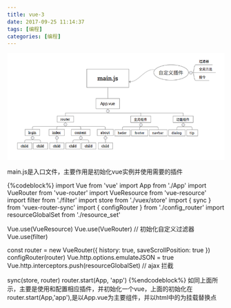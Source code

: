 ```yaml
---
title: vue-3
date: 2017-09-25 11:14:37
tags: [编程]
categories: [编程]
---
```

![](../img/fileStruct.png)

main.js是入口文件，主要作用是初始化vue实例并使用需要的插件

{%codeblock%}
import Vue from 'vue'
import App from './App'
import VueRouter from 'vue-router'
import VueResource from 'vue-resource'
import filter from './filter'
import store from './vuex/store'
import { sync } from 'vuex-router-sync'
import { configRouter } from './config_router'
import resourceGlobalSet from './resource_set'
 
Vue.use(VueResource)
Vue.use(VueRouter)
// 初始化自定义过滤器
Vue.use(filter)
 
const router = new VueRouter({
history: true,
saveScrollPosition: true
})
configRouter(router)
Vue.http.options.emulateJSON = true
Vue.http.interceptors.push(resourceGlobalSet) // ajax 拦截
 
sync(store, router)
router.start(App, 'app')
{%endcodeblock%}
如同上面所示，主要是使用和配置相应插件，并初始化一个vue，上面的初始化在router.start(App,'app'),是以App.vue为主要组件，并以html中的为挂载替换点
